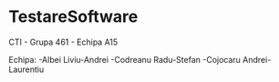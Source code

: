 # TestareSoftware
CTI - Grupa 461 - Echipa A15

Echipa:
-Albei Liviu-Andrei
-Codreanu Radu-Stefan
-Cojocaru Andrei-Laurentiu
